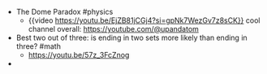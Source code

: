 - The Dome Paradox #physics
	- {{video https://youtu.be/EjZB81jCGj4?si=gpNk7WezGv7z8sCK}}
	   cool channel overall: https://youtube.com/@upandatom
- Best two out of three: is ending in two sets more likely than ending in three? #math
	- https://youtu.be/57z_3FcZnog
-